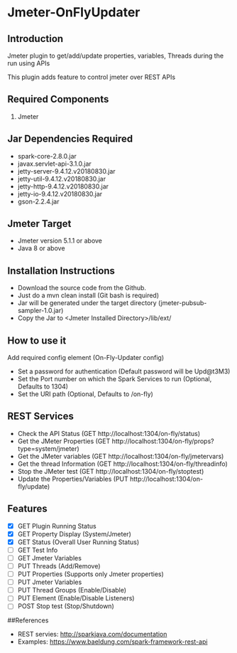 # Jmeter-OnFlyUpdater

## Introduction
Jmeter plugin to get/add/update properties, variables, Threads during the run using APIs

This plugin adds feature to control jmeter over REST APIs


## Required Components

1. Jmeter


## Jar Dependencies Required

* spark-core-2.8.0.jar
* javax.servlet-api-3.1.0.jar
* jetty-server-9.4.12.v20180830.jar
* jetty-util-9.4.12.v20180830.jar
* jetty-http-9.4.12.v20180830.jar
* jetty-io-9.4.12.v20180830.jar
* gson-2.2.4.jar


## Jmeter Target

* Jmeter version 5.1.1 or above
* Java 8 or above


## Installation Instructions

* Download the source code from the Github.
* Just do a mvn clean install (Git bash is required)
* Jar will be generated under the target directory (jmeter-pubsub-sampler-1.0.jar)
* Copy the Jar to \<Jmeter Installed Directory\>/lib/ext/

## How to use it
Add required config element (On-Fly-Updater config)

* Set a password for authentication (Default password will be Upd@t3M3)
* Set the Port number on which the Spark Services to run (Optional, Defaults to 1304)
* Set the URI path (Optional, Defaults to /on-fly)


## REST Services
* Check the API Status (GET http://localhost:1304/on-fly/status)
* Get the JMeter Properties (GET http://localhost:1304/on-fly/props?type=system/jmeter)
* Get the JMeter variables (GET http://localhost:1304/on-fly/jmetervars)
* Get the thread Information (GET http://localhost:1304/on-fly/threadinfo) 
* Stop the JMeter test (GET http://localhost:1304/on-fly/stoptest)
* Update the Properties/Variables (PUT http://localhost:1304/on-fly/update)

## Features
- [x] GET Plugin Running Status
- [x] GET Property Display (System/Jmeter)
- [x] GET Status (Overall User Running Status)
- [ ] GET Test Info
- [ ] GET Jmeter Variables
- [ ] PUT Threads (Add/Remove)
- [ ] PUT Properties (Supports only Jmeter properties) 
- [ ] PUT Jmeter Variables
- [ ] PUT Thread Groups (Enable/Disable)
- [ ] PUT Element (Enable/Disable Listeners)
- [ ] POST Stop test (Stop/Shutdown)

##References
* REST servies: http://sparkjava.com/documentation
* Examples: https://www.baeldung.com/spark-framework-rest-api


